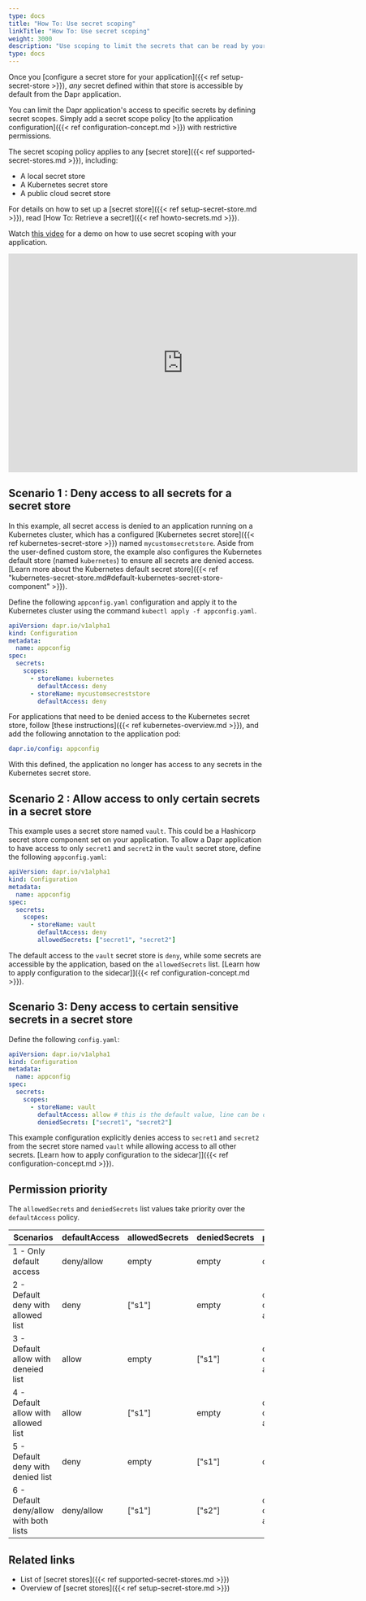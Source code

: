 ```yaml
---
type: docs
title: "How To: Use secret scoping"
linkTitle: "How To: Use secret scoping"
weight: 3000
description: "Use scoping to limit the secrets that can be read by your application from secret stores"
type: docs
---
```


Once you [configure a secret store for your application]({{< ref setup-secret-store >}}), *any* secret defined within that store is accessible by default from the Dapr application. 

You can limit the Dapr application's access to specific secrets by defining secret scopes. Simply add a secret scope policy [to the application configuration]({{< ref configuration-concept.md >}}) with restrictive permissions.

The secret scoping policy applies to any [secret store]({{< ref supported-secret-stores.md >}}), including:

- A local secret store
- A Kubernetes secret store
- A public cloud secret store

For details on how to set up a [secret store]({{< ref setup-secret-store.md >}}), read [How To: Retrieve a secret]({{< ref howto-secrets.md >}}).

Watch [this video](https://youtu.be/j99RN_nxExA?start=2272) for a demo on how to use secret scoping with your application.

<div class="embed-responsive embed-responsive-16by9">
<iframe width="688" height="430" src="https://www.youtube.com/embed/j99RN_nxExA?start=2272" frameborder="0" allow="accelerometer; autoplay; clipboard-write; encrypted-media; gyroscope; picture-in-picture" allowfullscreen></iframe>
</div>

## Scenario 1 : Deny access to all secrets for a secret store

In this example, all secret access is denied to an application running on a Kubernetes cluster, which has a configured [Kubernetes secret store]({{< ref kubernetes-secret-store >}}) named `mycustomsecretstore`. Aside from the user-defined custom store, the example also configures the Kubernetes default store (named `kubernetes`) to ensure all secrets are denied access. [Learn more about the Kubernetes default secret store]({{< ref "kubernetes-secret-store.md#default-kubernetes-secret-store-component" >}}).

Define the following `appconfig.yaml` configuration and apply it to the Kubernetes cluster using the command `kubectl apply -f appconfig.yaml`.

```yaml
apiVersion: dapr.io/v1alpha1
kind: Configuration
metadata:
  name: appconfig
spec:
  secrets:
    scopes:
      - storeName: kubernetes
        defaultAccess: deny
      - storeName: mycustomsecreststore
        defaultAccess: deny
```

For applications that need to be denied access to the Kubernetes secret store, follow [these instructions]({{< ref kubernetes-overview.md >}}), and add the following annotation to the application pod:

```yaml
dapr.io/config: appconfig
```

With this defined, the application no longer has access to any secrets in the Kubernetes secret store.

## Scenario 2 : Allow access to only certain secrets in a secret store

This example uses a secret store named `vault`. This could be a Hashicorp secret store component set on your application. To allow a Dapr application to have access to only `secret1` and `secret2` in the `vault` secret store, define the following `appconfig.yaml`:

```yaml
apiVersion: dapr.io/v1alpha1
kind: Configuration
metadata:
  name: appconfig
spec:
  secrets:
    scopes:
      - storeName: vault
        defaultAccess: deny
        allowedSecrets: ["secret1", "secret2"]
```

The default access to the `vault` secret store is `deny`, while some secrets are accessible by the application, based on the `allowedSecrets` list. [Learn how to apply configuration to the sidecar]]({{< ref configuration-concept.md >}}).

## Scenario 3: Deny access to certain sensitive secrets in a secret store

Define the following `config.yaml`:

```yaml
apiVersion: dapr.io/v1alpha1
kind: Configuration
metadata:
  name: appconfig
spec:
  secrets:
    scopes:
      - storeName: vault
        defaultAccess: allow # this is the default value, line can be omitted
        deniedSecrets: ["secret1", "secret2"]
```

This example configuration explicitly denies access to `secret1` and `secret2` from the secret store named `vault` while allowing access to all other secrets. [Learn how to apply configuration to the sidecar]]({{< ref configuration-concept.md >}}).

## Permission priority

The `allowedSecrets` and `deniedSecrets` list values take priority over the `defaultAccess` policy.

Scenarios | defaultAccess | allowedSecrets | deniedSecrets | permission
---- | ------- | -----------| ----------| ------------
1 - Only default access  | deny/allow | empty | empty | deny/allow
2 - Default deny with allowed list | deny | ["s1"] | empty | only "s1" can be accessed
3 - Default allow with deneied list | allow | empty | ["s1"] | only "s1" cannot be accessed
4 - Default allow with allowed list  | allow | ["s1"] | empty | only "s1" can be accessed
5 - Default deny with denied list  | deny | empty | ["s1"] | deny
6 - Default deny/allow with both lists  | deny/allow | ["s1"] | ["s2"] | only "s1" can be accessed

## Related links

- List of [secret stores]({{< ref supported-secret-stores.md >}})
- Overview of [secret stores]({{< ref setup-secret-store.md >}})